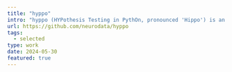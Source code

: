 ```yaml
---
title: "hyppo"
intro: "hyppo (HYPothesis Testing in PythOn, pronounced 'Hippo') is an open-source software package for multivariate hypothesis testing."
url: https://github.com/neurodata/hyppo
tags:
  - selected
type: work
date: 2024-05-30
featured: true
---
```

